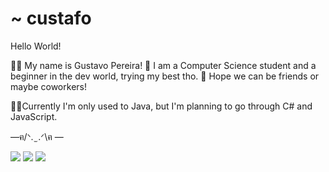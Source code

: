 # ~ custafo

Hello World!

:technologist: My name is Gustavo Pereira!
:bricks: I am a Computer Science student and a beginner in the dev world, trying my best tho.
:seedling: Hope we can be friends or maybe coworkers! 

:hammer::memo:Currently I'm only used to Java, but I'm planning to go through C# and JavaScript.


 —ฅ/ᐠ. ̫ .ᐟ\ฅ —
 
 

<a href = "mailto:gustavopereiraplo2@gmail.com"><img src="https://img.shields.io/badge/-Gmail-%23333?style=for-the-badge&logo=gmail&logoColor=white" target="_blank"></a>
<a href = "https://www.linkedin.com/in/gustavo-pereira-oliveira-lima-29325820b/"><img src="https://img.shields.io/badge/-Linkedin-%23333?style=for-the-badge&logo=linkedin&logoColor=blue" target="_blank"></a>
<a href = "instagram.com/custafo"><img src="https://img.shields.io/badge/-Instagram-%23333?style=for-the-badge&logo=instagram&logoColor=pink" target="_blank"></a>

